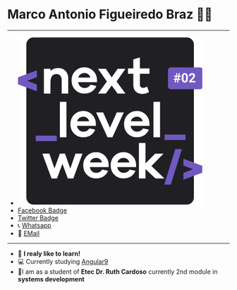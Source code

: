 

<!--
### Hi there 👋
**devMarcoAntonio/devMarcoAntonio** is a ✨ _special_ ✨ repository because its `README.md` (this file) appears on your GitHub profile.

Here are some ideas to get you started:

- 🔭 I’m currently working on ...
- 🌱 I’m currently learning ...
- 👯 I’m looking to collaborate on ...
- 🤔 I’m looking for help with ...
- 💬 Ask me about ...
- 📫 How to reach me: ...
- 😄 Pronouns: ...
- ⚡ Fun fact: ...
-->

# Marco Antonio Figueiredo Braz :man_technologist:

___

- [<img src="https://github.com/devMarcoAntonio/Proffys/blob/master/apresenta%C3%A7%C3%A3o/logo.svg">](https://https://www.linkedin.com/in/marco-antonio-figueiredo-braz-11ba1131/)
- [Facebook Badge](https://www.facebook.com/figueiredobraz)
- [Twitter Badge](https://twitter.com/MarcoAn71036929)
- 📞 [Whatsapp](tel:+5513996062918)
- 📧 [EMail](emailto:marcoantoniobraz@hotmail.com)

___

- 📖 **I realy like to learn!**
- 💻 Currently studying [Angular9](https://www.udemy.com/)
- 🏫I am as a student of **Etec Dr. Ruth Cardoso** currently 2nd module in **systems development** 
